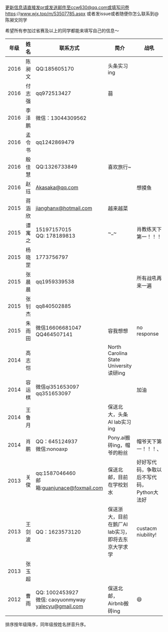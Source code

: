 更新信息请直接发pr或发送邮件至ccw630@qq.com或填写问卷https://www.wjx.top/m/53507785.aspx 或者发issue或者随便你怎么联系到@陈昶文同学

希望所有参加过省赛及以上的同学都能来填写自己的信息～

年级|姓名|联系方式|简介|战吼
----|----|----|----|----
2016|陈昶文|QQ:185605170|头条实习ing
2016|付志强|qq972513427|蒻
2016|李泽鹏|微信：13044309562
2016|孟令书|qq1242869479
2016|殷佳慧|QQ:1326733849|喜欢旅行~
2016|赵珏|Akasaka@qq.com||想摸鱼
2015|蒋涵欣|jianghanx@hotmail.com|越来越菜
2015|谭寓之|15197157015<br>QQ: 178189813|\~\_\~|肖教练天下第一！！！
2015|杨晓罡|1773756797
2015|张晨晨|qq1959339538||所有战吼再来一遍
2015|张钊杰|qq840502885|
2015|朱雨田|微信16606681047<br>QQ464507141|容我想想|no response
2014|高志恺||North Carolina State University读研ing
2014|容运棋|微信qi351653097<br>qq351653097||加油
2014|王鲁月||保送北大，头条AI lab实习ing
2014|肖鹏|QQ：645124937<br>微信:nonoaxp|Pony.ai搬砖ing，帽爷的粉丝|帽爷天下第一！！！、
2013|关俊|qq:1587046460<br>邮箱:guanjunace@foxmail.com|保送北邮，目前在学校划水|好好写代码，争取以后不写代码，Python大法好
2013|王剑波|QQ：1623573120|保送浙大，目前在鹅厂AI lab实习，即将去东京大学求学|custacm niubility!
2013|张玉超|
2012|曹雨|QQ: 1002453927<br>微信: caoyuonmyway<br>yalecyu@gmail.com|保送北邮，Airbnb搬砖ing|:smile:|

排序按年级降序，同年级按姓名拼音升序。
